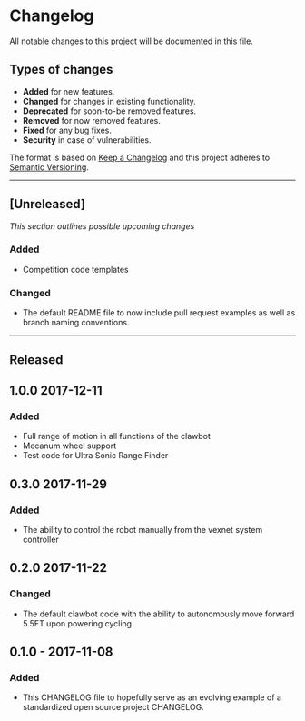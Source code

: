 # Changelog
All notable changes to this project will be documented in this file.

## Types of changes
- **Added** for new features.
- **Changed** for changes in existing functionality.
- **Deprecated** for soon-to-be removed features.
- **Removed** for now removed features.
- **Fixed** for any bug fixes.
- **Security** in case of vulnerabilities.

The format is based on [Keep a Changelog](http://keepachangelog.com/en/1.0.0/)
and this project adheres to [Semantic Versioning](http://semver.org/spec/v2.0.0.html).

***

## [Unreleased]
*This section outlines possible upcoming changes*

### Added
- Competition code templates

### Changed
- The default README file to now include pull request examples as well as branch naming conventions.

****
## Released
## 1.0.0 2017-12-11
### Added
- Full range of motion in all functions of the clawbot
- Mecanum wheel support
- Test code for Ultra Sonic Range Finder

## 0.3.0 2017-11-29
### Added
- The ability to control the robot manually from the vexnet system controller

## 0.2.0 2017-11-22
### Changed
- The default clawbot code with the ability to autonomously move forward 5.5FT upon powering cycling

## 0.1.0 - 2017-11-08
### Added
- This CHANGELOG file to hopefully serve as an evolving example of a
  standardized open source project CHANGELOG.
